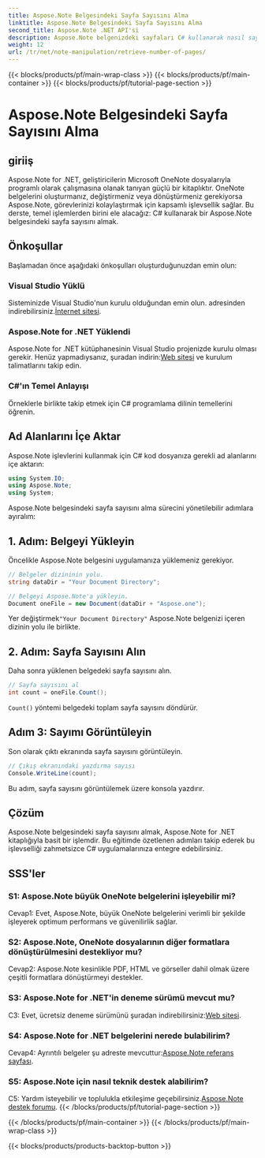 ```yaml
---
title: Aspose.Note Belgesindeki Sayfa Sayısını Alma
linktitle: Aspose.Note Belgesindeki Sayfa Sayısını Alma
second_title: Aspose.Note .NET API'si
description: Aspose.Note belgenizdeki sayfaları C# kullanarak nasıl sayacağınızı öğrenin. Kolay entegrasyon için adım adım kılavuzumuzu izleyin.
weight: 12
url: /tr/net/note-manipulation/retrieve-number-of-pages/
---
```


{{< blocks/products/pf/main-wrap-class >}}
{{< blocks/products/pf/main-container >}}
{{< blocks/products/pf/tutorial-page-section >}}

# Aspose.Note Belgesindeki Sayfa Sayısını Alma

## giriiş

Aspose.Note for .NET, geliştiricilerin Microsoft OneNote dosyalarıyla programlı olarak çalışmasına olanak tanıyan güçlü bir kitaplıktır. OneNote belgelerini oluşturmanız, değiştirmeniz veya dönüştürmeniz gerekiyorsa Aspose.Note, görevlerinizi kolaylaştırmak için kapsamlı işlevsellik sağlar. Bu derste, temel işlemlerden birini ele alacağız: C# kullanarak bir Aspose.Note belgesindeki sayfa sayısını almak.

## Önkoşullar

Başlamadan önce aşağıdaki önkoşulları oluşturduğunuzdan emin olun:

### Visual Studio Yüklü

Sisteminizde Visual Studio'nun kurulu olduğundan emin olun. adresinden indirebilirsiniz.[İnternet sitesi](https://visualstudio.microsoft.com/).

### Aspose.Note for .NET Yüklendi

 Aspose.Note for .NET kütüphanesinin Visual Studio projenizde kurulu olması gerekir. Henüz yapmadıysanız, şuradan indirin:[Web sitesi](https://releases.aspose.com/note/net/) ve kurulum talimatlarını takip edin.

### C#'ın Temel Anlayışı

Örneklerle birlikte takip etmek için C# programlama dilinin temellerini öğrenin.

## Ad Alanlarını İçe Aktar

Aspose.Note işlevlerini kullanmak için C# kod dosyanıza gerekli ad alanlarını içe aktarın:

```csharp
using System.IO;
using Aspose.Note;
using System;
```

Aspose.Note belgesindeki sayfa sayısını alma sürecini yönetilebilir adımlara ayıralım:

## 1. Adım: Belgeyi Yükleyin

Öncelikle Aspose.Note belgesini uygulamanıza yüklemeniz gerekiyor.

```csharp
// Belgeler dizininin yolu.
string dataDir = "Your Document Directory";

// Belgeyi Aspose.Note'a yükleyin.
Document oneFile = new Document(dataDir + "Aspose.one");
```

 Yer değiştirmek`"Your Document Directory"` Aspose.Note belgenizi içeren dizinin yolu ile birlikte.

## 2. Adım: Sayfa Sayısını Alın

Daha sonra yüklenen belgedeki sayfa sayısını alın.

```csharp
// Sayfa sayısını al
int count = oneFile.Count();
```

`Count()` yöntemi belgedeki toplam sayfa sayısını döndürür.

## Adım 3: Sayımı Görüntüleyin

Son olarak çıktı ekranında sayfa sayısını görüntüleyin.

```csharp
// Çıkış ekranındaki yazdırma sayısı
Console.WriteLine(count);
```

Bu adım, sayfa sayısını görüntülemek üzere konsola yazdırır.

## Çözüm

Aspose.Note belgesindeki sayfa sayısını almak, Aspose.Note for .NET kitaplığıyla basit bir işlemdir. Bu eğitimde özetlenen adımları takip ederek bu işlevselliği zahmetsizce C# uygulamalarınıza entegre edebilirsiniz.

## SSS'ler

### S1: Aspose.Note büyük OneNote belgelerini işleyebilir mi?

Cevap1: Evet, Aspose.Note, büyük OneNote belgelerini verimli bir şekilde işleyerek optimum performans ve güvenilirlik sağlar.

### S2: Aspose.Note, OneNote dosyalarının diğer formatlara dönüştürülmesini destekliyor mu?

Cevap2: Aspose.Note kesinlikle PDF, HTML ve görseller dahil olmak üzere çeşitli formatlara dönüştürmeyi destekler.

### S3: Aspose.Note for .NET'in deneme sürümü mevcut mu?

 C3: Evet, ücretsiz deneme sürümünü şuradan indirebilirsiniz:[Web sitesi](https://releases.aspose.com/).

### S4: Aspose.Note for .NET belgelerini nerede bulabilirim?

 Cevap4: Ayrıntılı belgeler şu adreste mevcuttur:[Aspose.Note referans sayfası](https://reference.aspose.com/note/net/).

### S5: Aspose.Note için nasıl teknik destek alabilirim?

 C5: Yardım isteyebilir ve toplulukla etkileşime geçebilirsiniz.[Aspose.Note destek forumu](https://forum.aspose.com/c/note/28).
{{< /blocks/products/pf/tutorial-page-section >}}

{{< /blocks/products/pf/main-container >}}
{{< /blocks/products/pf/main-wrap-class >}}

{{< blocks/products/products-backtop-button >}}

